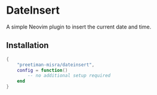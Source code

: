 # DateInsert

A simple Neovim plugin to insert the current date and time.

## Installation

```lua
{
    "preetiman-misra/dateinsert",
    config = function()
        -- no additional setup required
    end
}
```
